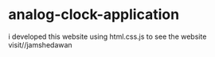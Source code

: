 # analog-clock-application
i developed this website  using html.css.js to see the website visit//jamshedawan
